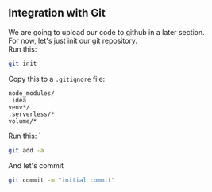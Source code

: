 
## Integration with Git
We are going to upload our code to github in a later section.<br>
For now, let's just init our git repository.<br>
Run this: <br>
```bash
git init
```

Copy this to a `.gitignore` file:

```
node_modules/
.idea
venv*/
.serverless/*
volume/*
```

Run this: ` 
```bash
git add -a
```

And let's commit 
```bash 
git commit -m "initial commit"
```
